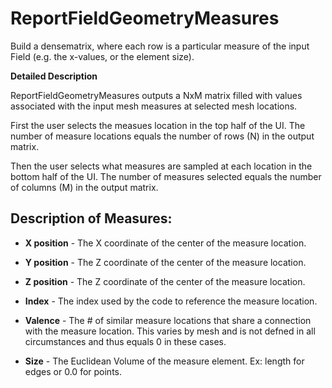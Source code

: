 # ReportFieldGeometryMeasures

Build a densematrix, where each row is a particular measure of the input Field (e.g. the x-values, or the element size).

**Detailed Description**

ReportFieldGeometryMeasures outputs a NxM matrix filled with values associated with the input mesh measures at selected mesh locations.

First the user selects the measues location in the top half of the UI. The number of measure locations equals the number of rows (N) in the output matrix.

Then the user selects what measures are sampled at each location in the bottom half of the UI. The number of measures selected equals the number of columns (M) in the output matrix.

## Description of Measures:

  * **X position** - The X coordinate of the center of the measure location.

  * **Y position** - The Z coordinate of the center of the measure location.

  * **Z position** - The Z coordinate of the center of the measure location.

  * **Index** - The index used by the code to reference the measure location.

  * **Valence** - The # of similar measure locations that share a connection with the measure location. This varies by mesh and is not defned in all circumstances and thus equals 0 in these cases.

  * **Size** - The Euclidean Volume of the measure element. Ex: length for edges or 0.0 for points.
